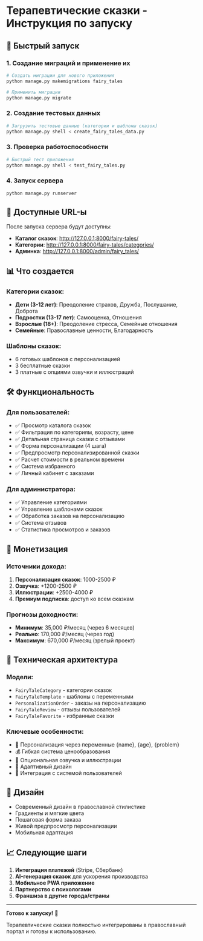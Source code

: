 # Терапевтические сказки - Инструкция по запуску

## 🚀 Быстрый запуск

### 1. Создание миграций и применение их

```bash
# Создать миграции для нового приложения
python manage.py makemigrations fairy_tales

# Применить миграции
python manage.py migrate
```

### 2. Создание тестовых данных

```bash
# Загрузить тестовые данные (категории и шаблоны сказок)
python manage.py shell < create_fairy_tales_data.py
```

### 3. Проверка работоспособности

```bash
# Быстрый тест приложения
python manage.py shell < test_fairy_tales.py
```

### 4. Запуск сервера

```bash
python manage.py runserver
```

## 🔗 Доступные URL-ы

После запуска сервера будут доступны:

- **Каталог сказок**: http://127.0.0.1:8000/fairy-tales/
- **Категории**: http://127.0.0.1:8000/fairy-tales/categories/
- **Админка**: http://127.0.0.1:8000/admin/fairy_tales/

## 📊 Что создается

### Категории сказок:
- **Дети (3-12 лет)**: Преодоление страхов, Дружба, Послушание, Доброта
- **Подростки (13-17 лет)**: Самооценка, Отношения
- **Взрослые (18+)**: Преодоление стресса, Семейные отношения
- **Семейные**: Православные ценности, Благодарность

### Шаблоны сказок:
- 6 готовых шаблонов с персонализацией
- 3 бесплатные сказки
- 3 платные с опциями озвучки и иллюстраций

## 🛠️ Функциональность

### Для пользователей:
- ✅ Просмотр каталога сказок
- ✅ Фильтрация по категориям, возрасту, цене
- ✅ Детальная страница сказки с отзывами
- ✅ Форма персонализации (4 шага)
- ✅ Предпросмотр персонализированной сказки
- ✅ Расчет стоимости в реальном времени
- ✅ Система избранного
- ✅ Личный кабинет с заказами

### Для администратора:
- ✅ Управление категориями
- ✅ Управление шаблонами сказок
- ✅ Обработка заказов на персонализацию
- ✅ Система отзывов
- ✅ Статистика просмотров и заказов

## 🎯 Монетизация

### Источники дохода:
1. **Персонализация сказок**: 1000-2500 ₽
2. **Озвучка**: +1200-2500 ₽  
3. **Иллюстрации**: +2500-4000 ₽
4. **Премиум подписка**: доступ ко всем сказкам

### Прогнозы доходности:
- **Минимум**: 35,000 ₽/месяц (через 6 месяцев)
- **Реально**: 170,000 ₽/месяц (через год)
- **Максимум**: 670,000 ₽/месяц (зрелый проект)

## 🔧 Техническая архитектура

### Модели:
- `FairyTaleCategory` - категории сказок
- `FairyTaleTemplate` - шаблоны с переменными
- `PersonalizationOrder` - заказы на персонализацию
- `FairyTaleReview` - отзывы пользователей
- `FairyTaleFavorite` - избранные сказки

### Ключевые особенности:
- 🔄 Персонализация через переменные {name}, {age}, {problem}
- 💰 Гибкая система ценообразования
- 🎵 Опциональная озвучка и иллюстрации
- 📱 Адаптивный дизайн
- 🔐 Интеграция с системой пользователей

## 🎨 Дизайн

- Современный дизайн в православной стилистике
- Градиенты и мягкие цвета
- Пошаговая форма заказа
- Живой предпросмотр персонализации
- Мобильная адаптация

## 📈 Следующие шаги

1. **Интеграция платежей** (Stripe, Сбербанк)
2. **AI-генерация сказок** для ускорения производства
3. **Мобильное PWA приложение**
4. **Партнерство с психологами**
5. **Франшиза в другие города/страны**

---

**Готово к запуску!** 🚀

Терапевтические сказки полностью интегрированы в православный портал и готовы к использованию.
